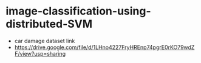# image-classification-using-distributed-SVM
- car damage dataset link
- https://drive.google.com/file/d/1LHno4227FryHREnp74pgrE0rKO79wdZF/view?usp=sharing
